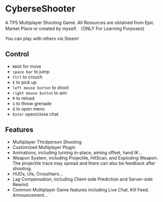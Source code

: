 # CyberseShooter
A TPS Multiplayer Shooting Game. All Resources are obtained from Epic Market Place or created by myself.
（ONLY For Learning Purposes)

You can play with others via Steam!

## Control
+ `WASD` for move
+ `space bar` to jump
+ `Ctrl` to crouch
+ `E` to pick up
+ `left mouse button` to shoot
+ `right mouse button` to aim
+ `R` to reload
+ `G` to throw grenade
+ `Q` to open menu
+ `Enter` open/close chat

## Features
+ Multiplayer Thirdperson Shooting
+ Customized Multiplayer Plugin
+ Animations, including turning in-place, aiming offset, hand IK...
+ Weapon System, including Projectile, HitScan, and Exploding Weapon. The projectile trace may spread and there can also be feedback after shooting.
+ HUDs, UIs, CrossHairs...
+ Lag Compensation, including Client-side Prediction and Server-side Rewind.
+ Common Multiplayer Game features including Live Chat, Kill Feed, Announcement...
